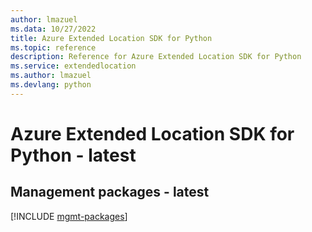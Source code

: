 ```yaml
---
author: lmazuel
ms.data: 10/27/2022
title: Azure Extended Location SDK for Python
ms.topic: reference
description: Reference for Azure Extended Location SDK for Python
ms.service: extendedlocation
ms.author: lmazuel
ms.devlang: python
---
```

# Azure Extended Location SDK for Python - latest

## Management packages - latest
[!INCLUDE [mgmt-packages](extended-location-mgmt-index.md)]